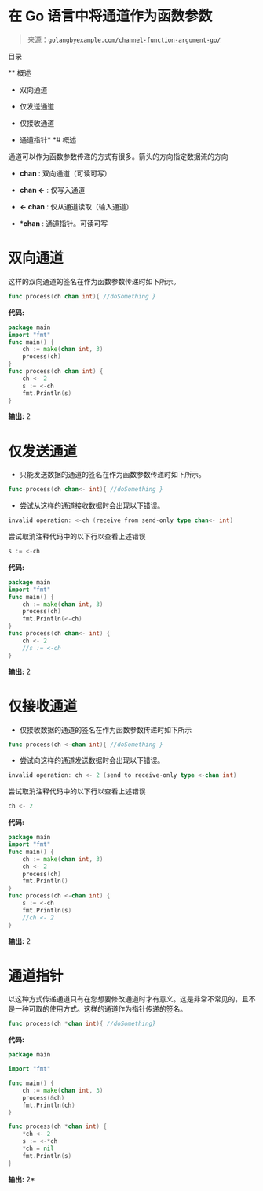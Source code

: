 <!--yml

类别: 未分类

日期: 2024-10-13 06:08:53

-->

# 在 Go 语言中将通道作为函数参数

> 来源：[`golangbyexample.com/channel-function-argument-go/`](https://golangbyexample.com/channel-function-argument-go/)

目录

**   概述

+   双向通道

+   仅发送通道

+   仅接收通道

+   通道指针*  *# 概述

通道可以作为函数参数传递的方式有很多。箭头的方向指定数据流的方向

+   **chan** : 双向通道（可读可写）

+   **chan <-** : 仅写入通道

+   **<- chan** : 仅从通道读取（输入通道）

+   ***chan** : 通道指针。可读可写

# **双向通道**

这样的双向通道的签名在作为函数参数传递时如下所示。

```go
func process(ch chan int){ //doSomething }
```

**代码:**

```go
package main
import "fmt"
func main() {
    ch := make(chan int, 3)
    process(ch)
}
func process(ch chan int) {
    ch <- 2
    s := <-ch
    fmt.Println(s)
}
```

**输出:** 2

# **仅发送通道**

+   只能发送数据的通道的签名在作为函数参数传递时如下所示。

```go
func process(ch chan<- int){ //doSomething }
```

+   尝试从这样的通道接收数据时会出现以下错误。

```go
invalid operation: <-ch (receive from send-only type chan<- int)
```

尝试取消注释代码中的以下行以查看上述错误

```go
s := <-ch
```

**代码:**

```go
package main
import "fmt"
func main() {
    ch := make(chan int, 3)
    process(ch)
    fmt.Println(<-ch)
}
func process(ch chan<- int) {
    ch <- 2
    //s := <-ch
}
```

**输出:** 2

# **仅接收通道**

+   仅接收数据的通道的签名在作为函数参数传递时如下所示

```go
func process(ch <-chan int){ //doSomething }
```

+   尝试向这样的通道发送数据时会出现以下错误。

```go
invalid operation: ch <- 2 (send to receive-only type <-chan int)
```

尝试取消注释代码中的以下行以查看上述错误

```go
ch <- 2
```

**代码:**

```go
package main
import "fmt"
func main() {
    ch := make(chan int, 3)
    ch <- 2
    process(ch)
    fmt.Println()
}
func process(ch <-chan int) {
    s := <-ch
    fmt.Println(s)
    //ch <- 2
}
```

**输出:** 2

# **通道指针**

以这种方式传递通道只有在您想要修改通道时才有意义。这是非常不常见的，且不是一种可取的使用方式。这样的通道作为指针传递的签名。

```go
func process(ch *chan int){ //doSomething}
```

**代码:**

```go
package main

import "fmt"

func main() {
	ch := make(chan int, 3)
	process(&ch)
	fmt.Println(ch)
}

func process(ch *chan int) {
	*ch <- 2
	s := <-*ch
	*ch = nil
	fmt.Println(s)
} 
```

**输出:** 2*
